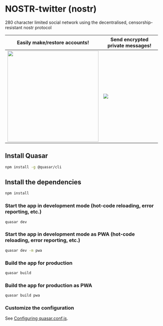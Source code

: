 # NOSTR-twitter (nostr)

280 character limited social network using the decentralised, censorship-resistant nostr protocol

| Easily make/restore accounts!  | Send encrypted private messages! |
| ------------- | ------------- |
| <img src="https://i.imgur.com/E0wpuzJ.gif" width="300px">  | ![](https://i.imgur.com/2nEwjCg.gif)  |



## Install Quasar
```bash
npm install -g @quasar/cli
```

## Install the dependencies
```bash
npm install
```

### Start the app in development mode (hot-code reloading, error reporting, etc.)
```bash
quasar dev
```

### Start the app in development mode as PWA  (hot-code reloading, error reporting, etc.)
```bash
quasar dev -m pwa
```

### Build the app for production
```bash
quasar build
```

### Build the app for production as PWA
```bash
quasar build pwa
```

### Customize the configuration
See [Configuring quasar.conf.js](https://quasar.dev/quasar-cli/quasar-conf-js).
